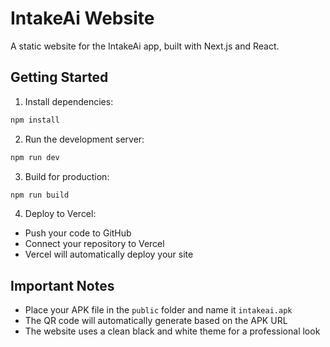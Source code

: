# IntakeAi Website

A static website for the IntakeAi app, built with Next.js and React.

## Getting Started

1. Install dependencies:
```bash
npm install
```

2. Run the development server:
```bash
npm run dev
```

3. Build for production:
```bash
npm run build
```

4. Deploy to Vercel:
- Push your code to GitHub
- Connect your repository to Vercel
- Vercel will automatically deploy your site

## Important Notes
- Place your APK file in the `public` folder and name it `intakeai.apk`
- The QR code will automatically generate based on the APK URL
- The website uses a clean black and white theme for a professional look
